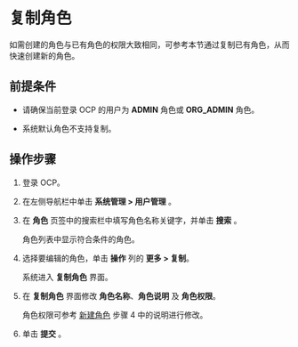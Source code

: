 # 复制角色

如需创建的角色与已有角色的权限大致相同，可参考本节通过复制已有角色，从而快速创建新的角色。

## 前提条件

* 请确保当前登录 OCP 的用户为 **ADMIN** 角色或 **ORG_ADMIN** 角色。

* 系统默认角色不支持复制。

## 操作步骤

1. 登录 OCP。

2. 在左侧导航栏中单击 **系统管理 > 用户管理** 。

3. 在 **角色** 页签中的搜索栏中填写角色名称关键字，并单击 **搜索** 。

   角色列表中显示符合条件的角色。

4. 选择要编辑的角色，单击 **操作** 列的 **更多 > 复制**。

   系统进入 **复制角色** 界面。

5. 在 **复制角色** 界面修改 **角色名称**、**角色说明** 及 **角色权限**。

   角色权限可参考 [新建角色](200.create-a-role.md) 步骤 4 中的说明进行修改。

6. 单击 **提交** 。
